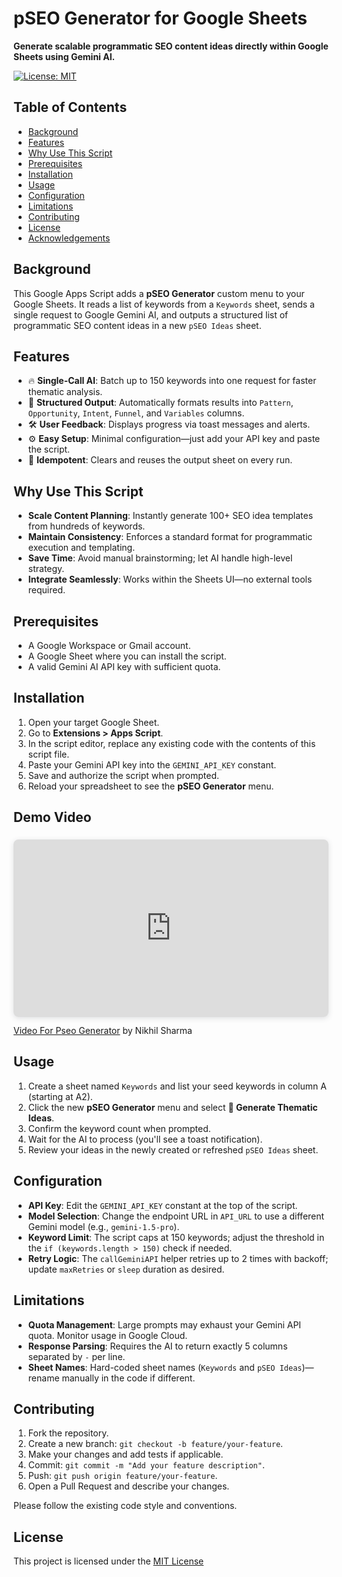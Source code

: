 # pSEO Generator for Google Sheets

**Generate scalable programmatic SEO content ideas directly within Google Sheets using Gemini AI.**

[![License: MIT](https://img.shields.io/badge/License-MIT-blue.svg)](LICENSE)

## Table of Contents

- [Background](#background)
- [Features](#features)
- [Why Use This Script](#why-use-this-script)
- [Prerequisites](#prerequisites)
- [Installation](#installation)
- [Usage](#usage)
- [Configuration](#configuration)
- [Limitations](#limitations)
- [Contributing](#contributing)
- [License](#license)
- [Acknowledgements](#acknowledgements)

## Background

This Google Apps Script adds a **pSEO Generator** custom menu to your Google Sheets. It reads a list of keywords from a `Keywords` sheet, sends a single request to Google Gemini AI, and outputs a structured list of programmatic SEO content ideas in a new `pSEO Ideas` sheet.

## Features

- 🔥 **Single-Call AI**: Batch up to 150 keywords into one request for faster thematic analysis.
- 🚀 **Structured Output**: Automatically formats results into `Pattern`, `Opportunity`, `Intent`, `Funnel`, and `Variables` columns.
- 🛠 **User Feedback**: Displays progress via toast messages and alerts.
- ⚙️ **Easy Setup**: Minimal configuration—just add your API key and paste the script.
- 🔄 **Idempotent**: Clears and reuses the output sheet on every run.

## Why Use This Script

- **Scale Content Planning**: Instantly generate 100+ SEO idea templates from hundreds of keywords.
- **Maintain Consistency**: Enforces a standard format for programmatic execution and templating.
- **Save Time**: Avoid manual brainstorming; let AI handle high-level strategy.
- **Integrate Seamlessly**: Works within the Sheets UI—no external tools required.

## Prerequisites

- A Google Workspace or Gmail account.
- A Google Sheet where you can install the script.
- A valid Gemini AI API key with sufficient quota.

## Installation

1. Open your target Google Sheet.
2. Go to **Extensions > Apps Script**.
3. In the script editor, replace any existing code with the contents of this script file.
4. Paste your Gemini API key into the `GEMINI_API_KEY` constant.
5. Save and authorize the script when prompted.
6. Reload your spreadsheet to see the **pSEO Generator** menu.

## Demo Video

<div style="position: relative; width: 100%; height: 0; padding-top: 56.2500%; padding-bottom: 0; box-shadow: 0 2px 8px 0 rgba(63,69,81,0.16); margin-top: 1.6em; margin-bottom: 0.9em; overflow: hidden; border-radius: 8px; will-change: transform;">
  <iframe loading="lazy" style="position: absolute; width: 100%; height: 100%; top: 0; left: 0; border: none; padding: 0; margin: 0;"
    src="https://www.canva.com/design/DAGtHyvPVg4/z-ApR2aZ9jGyxBMPxUU_Cg/watch?embed" allowfullscreen="allowfullscreen" allow="fullscreen">
  </iframe>
</div>

<a href="https://www.canva.com/design/DAGtHyvPVg4/z-ApR2aZ9jGyxBMPxUU_Cg/watch?utm_content=DAGtHyvPVg4&utm_campaign=designshare&utm_medium=embeds&utm_source=link" target="_blank" rel="noopener">Video For Pseo Generator</a> by Nikhil Sharma

## Usage

1. Create a sheet named `Keywords` and list your seed keywords in column A (starting at A2).
2. Click the new **pSEO Generator** menu and select **🚀 Generate Thematic Ideas**.
3. Confirm the keyword count when prompted.
4. Wait for the AI to process (you'll see a toast notification).
5. Review your ideas in the newly created or refreshed `pSEO Ideas` sheet.

## Configuration

- **API Key**: Edit the `GEMINI_API_KEY` constant at the top of the script.
- **Model Selection**: Change the endpoint URL in `API_URL` to use a different Gemini model (e.g., `gemini-1.5-pro`).
- **Keyword Limit**: The script caps at 150 keywords; adjust the threshold in the `if (keywords.length > 150)` check if needed.
- **Retry Logic**: The `callGeminiAPI` helper retries up to 2 times with backoff; update `maxRetries` or `sleep` duration as desired.

## Limitations

- **Quota Management**: Large prompts may exhaust your Gemini API quota. Monitor usage in Google Cloud.
- **Response Parsing**: Requires the AI to return exactly 5 columns separated by ` - ` per line.
- **Sheet Names**: Hard-coded sheet names (`Keywords` and `pSEO Ideas`)—rename manually in the code if different.

## Contributing

1. Fork the repository.
2. Create a new branch: `git checkout -b feature/your-feature`.
3. Make your changes and add tests if applicable.
4. Commit: `git commit -m "Add your feature description"`.
5. Push: `git push origin feature/your-feature`.
6. Open a Pull Request and describe your changes.

Please follow the existing code style and conventions.

## License

This project is licensed under the [MIT License](LICENSE)
